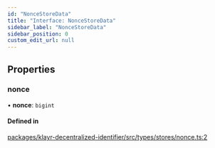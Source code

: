 ```yaml
---
id: "NonceStoreData"
title: "Interface: NonceStoreData"
sidebar_label: "NonceStoreData"
sidebar_position: 0
custom_edit_url: null
---
```


## Properties

### nonce

• **nonce**: `bigint`

#### Defined in

[packages/klayr-decentralized-identifier/src/types/stores/nonce.ts:2](https://github.com/aldhosutra/klayr-did/blob/4de9da3/packages/klayr-decentralized-identifier/src/types/stores/nonce.ts#L2)
